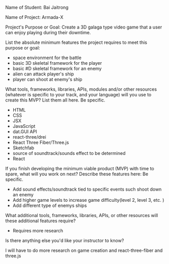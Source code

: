 Name of Student: Bai Jaitrong

Name of Project: Armada-X

Project's Purpose or Goal: Create a 3D galaga type video game that a user can enjoy playing during their downtime.

List the absolute minimum features the project requires to meet this purpose or goal:

* space environment for the battle
* basic 3D skeletal framework for the player
* basic #D skeletal framework for an enemy
* alien can attack player's ship
* player can shoot at enemy's ship

What tools, frameworks, libraries, APIs, modules and/or other resources (whatever is specific to your track, and your language) will you use to create this MVP? List them all here. Be specific.

* HTML
* CSS
* JSX
* JavaScript
* dat.GUI API
* react-three/drei
* React Three Fiber/Three.js
* Sketchfab
* source of soundtrack/sounds effect to be determined
* React

If you finish developing the minimum viable product (MVP) with time to spare, what will you work on next? Describe these features here: Be specific.

* Add sound effects/soundtrack tied to specific events such shoot down an enemy
* Add higher game levels to increase game difficulty(level 2, level 3, etc. )
* Add different type of enemys ships

What additional tools, frameworks, libraries, APIs, or other resources will these additional features require?

* Requires more research

Is there anything else you'd like your instructor to know? 

I will have to do more research on game creation and react-three-fiber and three.js

